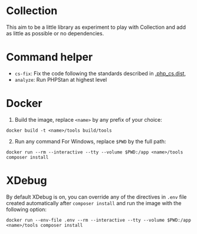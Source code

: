 # Collection

This aim to be a little library as experiment to play with Collection and add as little as possible or no dependencies.

# Command helper

* `cs-fix`: Fix the code following the standards described in [.php_cs.dist](),
* `analyze`: Run PHPStan at highest level

# Docker

1. Build the image, replace `<name>` by any prefix of your choice:
```
docker build -t <name>/tools build/tools
```

2. Run any command
For Windows, replace `$PWD` by the full path:
```
docker run --rm --interactive --tty --volume $PWD:/app <name>/tools composer install
```

# XDebug

By default XDebug is on, you can override any of the directives in `.env` file created automatically after `composer install`
and run the image with the following option:

```
docker run --env-file .env --rm --interactive --tty --volume $PWD:/app <name>/tools composer install
``` 
